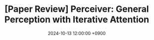 ---
title: "[Paper Review] Perceiver: General Perception with Iterative Attention"
date: 2024-10-13 12:00:00 +0900
categories: ["Paper Review", "Multi-modal Learning"]
tags: ["paper review", "perceiver"]
use_math: true
---